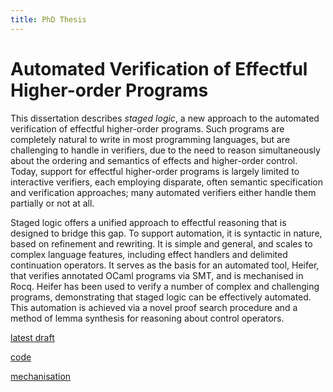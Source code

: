 ```yaml
---
title: PhD Thesis
---
```


# Automated Verification of Effectful Higher-order Programs

This dissertation describes *staged logic*, a new approach to the automated verification of effectful higher-order programs. Such programs are completely natural to write in most programming languages, but are challenging to handle in verifiers, due to the need to reason simultaneously about the ordering and semantics of effects and higher-order control. Today, support for effectful higher-order programs is largely limited to interactive verifiers, each employing disparate, often semantic specification and verification approaches; many automated verifiers either handle them partially or not at all.

Staged logic offers a unified approach to effectful reasoning that is designed to bridge this gap. To support automation, it is syntactic in nature, based on refinement and rewriting. It is simple and general, and scales to complex language features, including effect handlers and delimited continuation operators. It serves as the basis for an automated tool, Heifer, that verifies annotated OCaml programs via SMT, and is mechanised in Rocq. Heifer has been used to verify a number of complex and challenging programs, demonstrating that staged logic can be effectively automated. This automation is achieved via a novel proof search procedure and a method of lemma synthesis for reasoning about control operators.

[latest draft](/thesis.pdf)

[code](https://github.com/hipsleek/Heifer/)

[mechanisation](https://github.com/dariusf/staged)
